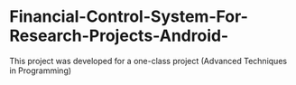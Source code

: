 # Financial-Control-System-For-Research-Projects-Android-
This project was developed for a one-class project (Advanced Techniques in Programming)
